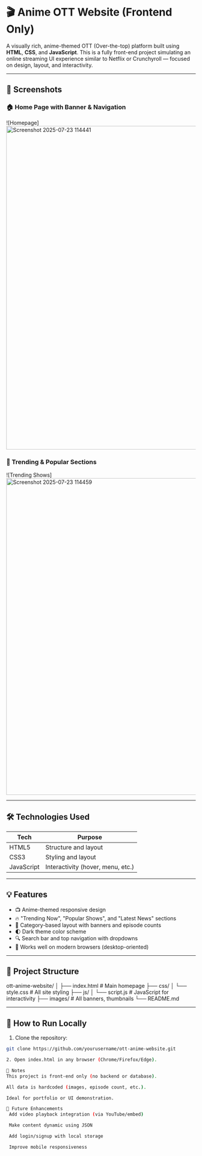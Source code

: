 # 🎬 Anime OTT Website (Frontend Only)

A visually rich, anime-themed OTT (Over-the-top) platform built using **HTML**, **CSS**, and **JavaScript**. This is a fully front-end project simulating an online streaming UI experience similar to Netflix or Crunchyroll — focused on design, layout, and interactivity.

---

## 📸 Screenshots

### 🏠 Home Page with Banner & Navigation
![Homepage]<img width="1913" height="859" alt="Screenshot 2025-07-23 114441" src="https://github.com/user-attachments/assets/9c5251a9-6c16-4b76-9939-000b03309c19" />


### 🎥 Trending & Popular Sections
![Trending Shows]<img width="1886" height="841" alt="Screenshot 2025-07-23 114459" src="https://github.com/user-attachments/assets/3a89ae86-8222-4350-a48d-7707bce1dac8" />


---

## 🛠️ Technologies Used

| Tech        | Purpose             |
|-------------|---------------------|
| HTML5       | Structure and layout |
| CSS3        | Styling and layout   |
| JavaScript  | Interactivity (hover, menu, etc.) |

---

## 💡 Features

- 📺 Anime-themed responsive design
- 🔥 "Trending Now", "Popular Shows", and "Latest News" sections
- 📂 Category-based layout with banners and episode counts
- 🌓 Dark theme color scheme
- 🔍 Search bar and top navigation with dropdowns
- 📱 Works well on modern browsers (desktop-oriented)

---

## 📂 Project Structure

ott-anime-website/
│
├── index.html # Main homepage
├── css/
│ └── style.css # All site styling
├── js/
│ └── script.js # JavaScript for interactivity
├── images/ # All banners, thumbnails
└── README.md


---

## 🧪 How to Run Locally

1. Clone the repository:
```bash
git clone https://github.com/yourusername/ott-anime-website.git

2. Open index.html in any browser (Chrome/Firefox/Edge).

📌 Notes
This project is front-end only (no backend or database).

All data is hardcoded (images, episode count, etc.).

Ideal for portfolio or UI demonstration.

🔮 Future Enhancements
 Add video playback integration (via YouTube/embed)

 Make content dynamic using JSON

 Add login/signup with local storage

 Improve mobile responsiveness



